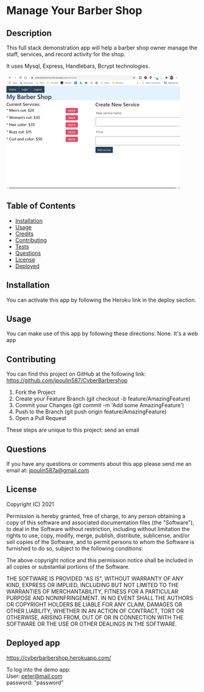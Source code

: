 # Manage Your Barber Shop

## Description
This full stack demonstration app will help a barber shop owner manage the staff, services, and record activity for the shop.

It uses Mysql, Express, Handlebars, Bcrypt technologies.

![screen shot of the manage service page](./images/screenshot.png)


## Table of Contents
- [Installation](#installation)
- [Usage](#usage)
- [Credits](#credits)
- [Contributing](#contributing)
- [Tests](#tests)
- [Questions](#questions)
- [License](#license)
- [Deployed](#deployed)


## Installation
You can activate this app by following the Heroku link in the deploy section.

## Usage
You can make use of this app by following these directions:  None.  It's a web app 

## Contributing
You can find this project on GitHub at the following link:
https://github.com/jpoulin587/CyberBarbershop

1. Fork the Project
2. Create your Feature Branch (git checkout -b feature/AmazingFeature)
3. Commit your Changes (git commit -m 'Add some AmazingFeature')
4. Push to the Branch (git push origin feature/AmazingFeature)
5. Open a Pull Request

These steps are unique to this project:
send an email

## Questions
If you have any questions or comments about this app please send me an email at: jpoulin587a@gmail.com 

## License 
Copyright (C) 2021  

Permission is hereby granted, free of charge, to any person obtaining a copy of this software and associated documentation files (the "Software"), to deal in the Software without restriction, including without limitation the rights to use, copy, modify, merge, publish, distribute, sublicense, and/or sell copies of the Software, and to permit persons to whom the Software is furnished to do so, subject to the following conditions:

The above copyright notice and this permission notice shall be included in all copies or substantial portions of the Software.

THE SOFTWARE IS PROVIDED "AS IS", WITHOUT WARRANTY OF ANY KIND, EXPRESS OR IMPLIED, INCLUDING BUT NOT LIMITED TO THE WARRANTIES OF MERCHANTABILITY, FITNESS FOR A PARTICULAR PURPOSE AND NONINFRINGEMENT. IN NO EVENT SHALL THE AUTHORS OR COPYRIGHT HOLDERS BE LIABLE FOR ANY CLAIM, DAMAGES OR OTHER LIABILITY, WHETHER IN AN ACTION OF CONTRACT, TORT OR OTHERWISE, ARISING FROM, OUT OF OR IN CONNECTION WITH THE SOFTWARE OR THE USE OR OTHER DEALINGS IN THE SOFTWARE.

## Deployed app

https://cyberbarbershop.herokuapp.com/

To log into the demo app:\
User: peter@mail.com\
password: "password"